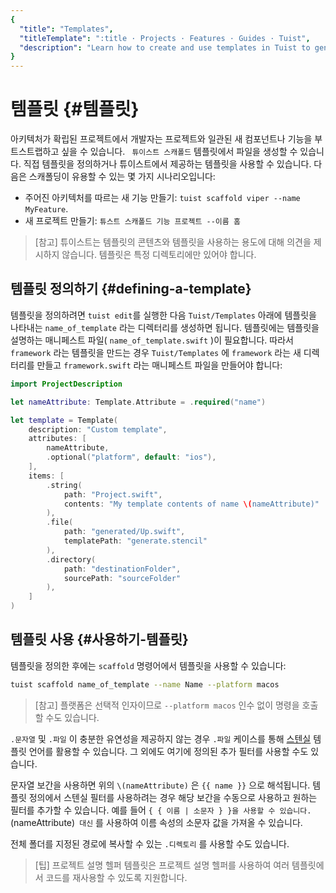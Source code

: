 ```yaml
---
{
  "title": "Templates",
  "titleTemplate": ":title · Projects · Features · Guides · Tuist",
  "description": "Learn how to create and use templates in Tuist to generate code in your projects."
}
---
```

# 템플릿 {#템플릿}

아키텍처가 확립된 프로젝트에서 개발자는 프로젝트와 일관된 새 컴포넌트나 기능을 부트스트랩하고 싶을 수 있습니다. ` 튜이스트 스캐폴드`
템플릿에서 파일을 생성할 수 있습니다. 직접 템플릿을 정의하거나 튜이스트에서 제공하는 템플릿을 사용할 수 있습니다. 다음은 스캐폴딩이 유용할 수
있는 몇 가지 시나리오입니다:

- 주어진 아키텍처를 따르는 새 기능 만들기: `tuist scaffold viper --name MyFeature`.
- 새 프로젝트 만들기: `튜스트 스캐폴드 기능 프로젝트 --이름 홈`

> [참고] 튜이스트는 템플릿의 콘텐츠와 템플릿을 사용하는 용도에 대해 의견을 제시하지 않습니다. 템플릿은 특정 디렉토리에만 있어야 합니다.

## 템플릿 정의하기 {#defining-a-template}

템플릿을 정의하려면 <LocalizedLink href="/guides/features/projects/editing">`tuist
edit`</LocalizedLink>를 실행한 다음 `Tuist/Templates` 아래에 템플릿을 나타내는 `name_of_template`
라는 디렉터리를 생성하면 됩니다. 템플릿에는 템플릿을 설명하는 매니페스트 파일( `name_of_template.swift` )이 필요합니다.
따라서 `framework` 라는 템플릿을 만드는 경우 `Tuist/Templates` 에 `framework` 라는 새 디렉터리를 만들고
`framework.swift` 라는 매니페스트 파일을 만들어야 합니다:


```swift
import ProjectDescription

let nameAttribute: Template.Attribute = .required("name")

let template = Template(
    description: "Custom template",
    attributes: [
        nameAttribute,
        .optional("platform", default: "ios"),
    ],
    items: [
        .string(
            path: "Project.swift",
            contents: "My template contents of name \(nameAttribute)"
        ),
        .file(
            path: "generated/Up.swift",
            templatePath: "generate.stencil"
        ),
        .directory(
            path: "destinationFolder",
            sourcePath: "sourceFolder"
        ),
    ]
)
```

## 템플릿 사용 {#사용하기-템플릿}

템플릿을 정의한 후에는 `scaffold` 명령어에서 템플릿을 사용할 수 있습니다:

```bash
tuist scaffold name_of_template --name Name --platform macos
```

> [참고] 플랫폼은 선택적 인자이므로 `--platform macos` 인수 없이 명령을 호출할 수도 있습니다.

`.문자열` 및 `.파일` 이 충분한 유연성을 제공하지 않는 경우 `.파일` 케이스를 통해
[스텐실](https://stencil.fuller.li/en/latest/) 템플릿 언어를 활용할 수 있습니다. 그 외에도 여기에 정의된 추가
필터를 사용할 수도 있습니다.

문자열 보간을 사용하면 위의 `\(nameAttribute)` 은 `{{ name }}` 으로 해석됩니다. 템플릿 정의에서 스텐실 필터를
사용하려는 경우 해당 보간을 수동으로 사용하고 원하는 필터를 추가할 수 있습니다. 예를 들어 `{ { 이름 | 소문자 } }을 사용할 수
있습니다. ` \(nameAttribute)` 대신` 를 사용하여 이름 속성의 소문자 값을 가져올 수 있습니다.

전체 폴더를 지정된 경로에 복사할 수 있는 `.디렉토리` 를 사용할 수도 있습니다.

> [팁] 프로젝트 설명 헬퍼 템플릿은
> <LocalizedLink href="/guides/features/projects/code-sharing">프로젝트 설명
> 헬퍼</LocalizedLink>를 사용하여 여러 템플릿에서 코드를 재사용할 수 있도록 지원합니다.
